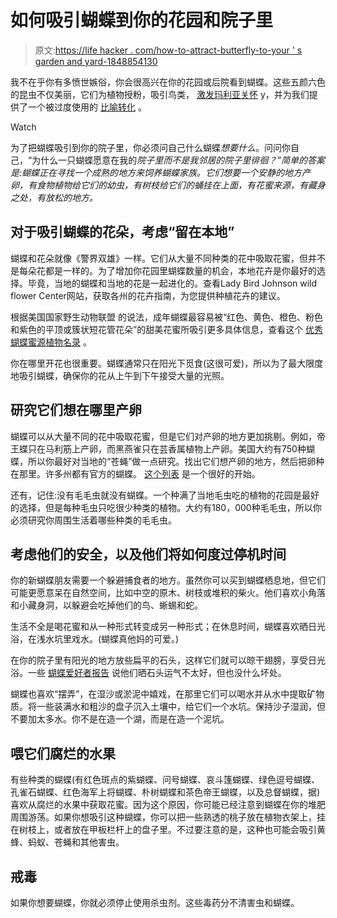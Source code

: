 # 如何吸引蝴蝶到你的花园和院子里

> 原文:[https://life hacker . com/how-to-attract-butterfly-to-your ' s garden and yard-1848854130](https://lifehacker.com/how-to-attract-butterflies-to-your-garden-and-yard-1848854130)

我不在乎你有多愤世嫉俗，你会很高兴在你的花园或后院看到蝴蝶。这些五颜六色的昆虫不仅美丽，它们为植物授粉，吸引鸟类， [激发玛利亚关怀](https://mariahcarey.fandom.com/wiki/Butterfly_(album)) y，并为我们提供了一个被过度使用的 [比喻转化](https://greattransitionstories.org/patterns-of-change/the-metaphor-of-metamorphosis) 。

Watch

为了把蝴蝶吸引到你的院子里，你必须问自己什么蝴蝶*想要什么*。问问你自己，“为什么一只蝴蝶愿意在我的*院子里而不是我邻居的院子里徘徊？”简单的答案是:蝴蝶正在寻找一个成熟的地方来饲养蝴蝶家族。它们想要一个安静的地方产卵，有食物植物给它们的幼虫，有树枝给它们的蛹挂在上面，有花蜜来源，有藏身之处，有放松的地方。*

## 对于吸引蝴蝶的花朵，考虑“留在本地”

蝴蝶和花朵就像《警界双雄》一样。它们从大量不同种类的花中吸取花蜜，但并不是每朵花都是一样的。为了增加你花园里蝴蝶数量的机会，本地花卉是你最好的选择。毕竟，当地的蝴蝶和当地的花是一起进化的。查看Lady Bird Johnson wild flower Center网站，获取各州的花卉指南，为您提供种植花卉的建议。

根据美国国家野生动物联盟 的说法，成年蝴蝶最容易被“红色、黄色、橙色、粉色和紫色的平顶或簇状短花管花朵”的甜美花蜜所吸引更多具体信息，查看这个 [优秀蝴蝶蜜源植物名录](https://www.joyfulbutterfly.com/what-do-butterflies-eat/) 。

你在哪里开花也很重要。蝴蝶通常只在阳光下觅食(这很可爱)，所以为了最大限度地吸引蝴蝶，确保你的花从上午到下午接受大量的光照。

## 研究它们想在哪里产卵

蝴蝶可以从大量不同的花中吸取花蜜，但是它们对产卵的地方更加挑剔。例如，帝王蝶只在马利筋上产卵，而黑燕雀只在芸香属植物上产卵。美国大约有750种蝴蝶，所以你最好对当地的“苍蝇”做一点研究。找出它们想产卵的地方，然后把卵种在那里。许多州都有官方的蝴蝶。 [这个列表](https://www.netstate.com/states/tables/state_butterflies.htm) 是一个很好的开始。

还有，记住:没有毛毛虫就没有蝴蝶。一个种满了当地毛虫吃的植物的花园是最好的选择，但是每种毛虫只吃很少种类的植物。大约有180，000种毛毛虫，所以你必须研究你周围生活着哪些种类的毛毛虫。

## **考虑他们的安全，以及他们将如何度过停机时间**

你的新蝴蝶朋友需要一个躲避捕食者的地方。虽然你可以买到蝴蝶栖息地，但它们可能更愿意呆在自然空间，比如中空的原木、树枝或堆积的柴火。他们喜欢小角落和小藏身洞，以躲避会吃掉他们的鸟、蜥蜴和蛇。

生活不全是喝花蜜和从一种形式转变成另一种形式；在休息时间，蝴蝶喜欢晒日光浴，在浅水坑里戏水。(蝴蝶真他妈的可爱。)

在你的院子里有阳光的地方放些扁平的石头，这样它们就可以晾干翅膀，享受日光浴。一些 [蝴蝶爱好者报告](https://www.joyfulbutterfly.com/attract-butterflies/) 说他们晒石头运气不太好，但也没什么坏处。

蝴蝶也喜欢“摆弄”，在湿沙或淤泥中嬉戏，在那里它们可以喝水并从水中提取矿物质。将一些装满水和粗沙的盘子沉入土壤中，给它们一个水坑。保持沙子湿润，但不要加太多水。你不是在造一个湖，而是在造一个泥坑。

## **喂它们腐烂的水果**

有些种类的蝴蝶(有红色斑点的紫蝴蝶、问号蝴蝶、哀斗篷蝴蝶、绿色逗号蝴蝶、孔雀石蝴蝶、红色海军上将蝴蝶、朴树蝴蝶和茶色帝王蝴蝶，以及总督蝴蝶，据)喜欢从腐烂的水果中获取花蜜。因为这个原因，你可能已经注意到蝴蝶在你的堆肥周围游荡。如果你想吸引这种蝴蝶，你可以把一些熟透的桃子放在植物衣架上，挂在树枝上，或者放在甲板栏杆上的盘子里。不过要注意的是，这种也可能会吸引黄蜂、蚂蚁、苍蝇和其他害虫。

## **戒毒**

如果你想要蝴蝶，你就必须停止使用杀虫剂。这些毒药分不清害虫和蝴蝶。